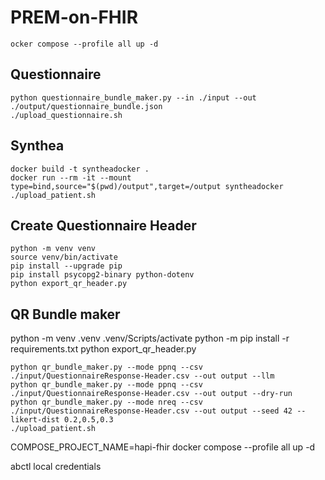 # PREM-on-FHIR
```
ocker compose --profile all up -d
```

## Questionnaire
```
python questionnaire_bundle_maker.py --in ./input --out ./output/questionnaire_bundle.json
./upload_questionnaire.sh
```

## Synthea
```
docker build -t syntheadocker .
docker run --rm -it --mount type=bind,source="$(pwd)/output",target=/output syntheadocker
./upload_patient.sh
```

## Create Questionnaire Header
```
python -m venv venv
source venv/bin/activate
pip install --upgrade pip
pip install psycopg2-binary python-dotenv
python export_qr_header.py
```


## QR Bundle maker
 python -m venv .venv
.venv/Scripts/activate
python -m pip install -r requirements.txt
python export_qr_header.py

```
python qr_bundle_maker.py --mode ppnq --csv ./input/QuestionnaireResponse-Header.csv --out output --llm
python qr_bundle_maker.py --mode ppnq --csv ./input/QuestionnaireResponse-Header.csv --out output --dry-run
python qr_bundle_maker.py --mode nreq --csv ./input/QuestionnaireResponse-Header.csv --out output --seed 42 --likert-dist 0.2,0.5,0.3
./upload_patient.sh
```



COMPOSE_PROJECT_NAME=hapi-fhir docker compose --profile all up -d


abctl local credentials
